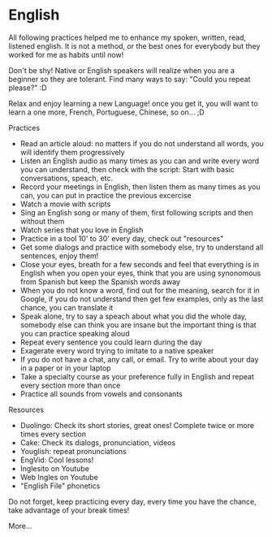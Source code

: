 # English

All following practices helped me to enhance my spoken, written, read, listened english. It is not a method, or the best ones for everybody but they worked for me as habits until now!

Don't be shy! Native or English speakers will realize when you are a beginner so they are tolerant. Find many ways to say: "Could you repeat please?" :D

Relax and enjoy learning a new Language! once you get it, you will want to learn a one more, French, Portuguese, Chinese, so on... ;D

Practices
- Read an article aloud: no matters if you do not understand all words, you will identify them progressively
- Listen an English audio as many times as you can and write every word you can understand, then check with the script: Start with basic conversations, speach, etc.
- Record your meetings in English, then listen them as many times as you can, you can put in practice the previous excercise
- Watch a movie with scripts
- Sing an English song or many of them, first following scripts and then without them
- Watch series that you love in English
- Practice in a tool 10' to 30' every day, check out "resources"
- Get some dialogs and practice with somebody else, try to understand all sentences, enjoy them!
- Close your eyes, breath for a few seconds and feel that everything is in English when you open your eyes, think that you are using synonomous from Spanish but keep the Spanish words away
- When you do not know a word, find out for the meaning, search for it in Google, if you do not understand then get few examples, only as the last chance, you can translate it
- Speak alone, try to say a speach about what you did the whole day, somebody else can think you are insane but the important thing is that you can practice speaking aloud
- Repeat every sentence you could learn during the day
- Exagerate every word trying to imitate to a native speaker
- If you do not have a chat, any call, or email. Try to write about your day in a paper or in your laptop
- Take a specialty course as your preference fully in English and repeat every section more than once
- Practice all sounds from vowels and consonants

Resources
- Duolingo: Check its short stories, great ones! Complete twice or more times every section
- Cake: Check its dialogs, pronunciation, videos
- Youglish: repeat pronunciations
- EngVid: Cool lessons!
- Inglesito on Youtube
- Web Ingles on Youtube
- "English File" phonetics

Do not forget, keep practicing every day, every time you have the chance, take advantage of your break times!

More...
